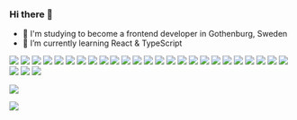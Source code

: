 ### Hi there 👋

- 💬 I'm studying to become a frontend developer in Gothenburg, Sweden
- 🌱 I’m currently learning React & TypeScript

[![](https://img.shields.io/badge/HTML5-E34F26?style=for-the-badge&logo=html5&logoColor=white)](#)
[![](https://img.shields.io/badge/CSS3-1572B6?style=for-the-badge&logo=css3&logoColor=white)](#)
[![](https://img.shields.io/badge/JavaScript-F7DF1E?style=for-the-badge&logo=javascript&logoColor=black)](#)
[![](https://img.shields.io/badge/TypeScript-007ACC?style=for-the-badge&logo=typescript&logoColor=white)](#)
[![](https://img.shields.io/badge/json-5E5C5C?style=for-the-badge&logo=json&logoColor=white)](#)
[![](https://img.shields.io/badge/MongoDB-white?style=for-the-badge&logo=mongodb&logoColor=4EA94B)](#)
[![](https://img.shields.io/badge/npm-CB3837?style=for-the-badge&logo=npm&logoColor=white)](#)
[![](https://img.shields.io/badge/yarn-%232C8EBB.svg?style=for-the-badge&logo=yarn&logoColor=white)](#)
[![](https://img.shields.io/badge/git-%23F05033.svg?style=for-the-badge&logo=git&logoColor=white)](#)
[![](https://img.shields.io/badge/Node.js-339933?style=for-the-badge&logo=nodedotjs&logoColor=white)](#)
[![](https://img.shields.io/badge/Jest-C21325?style=for-the-badge&logo=jest&logoColor=white)](#)
[![](https://img.shields.io/badge/Express.js-000000?style=for-the-badge&logo=express&logoColor=white)](#)
[![](https://img.shields.io/badge/Sass-CC6699?style=for-the-badge&logo=sass&logoColor=white)](#)
[![](https://img.shields.io/badge/Socket.io-010101?&style=for-the-badge&logo=Socket.io&logoColor=white)](#)
[![](https://img.shields.io/badge/Vue.js-35495E?style=for-the-badge&logo=vuedotjs&logoColor=4FC08D)](#)
[![](https://img.shields.io/badge/Vite-B73BFE?style=for-the-badge&logo=vite&logoColor=FFD62E)](#)
[![](https://img.shields.io/badge/React-20232A?style=for-the-badge&logo=react&logoColor=61DAFB)](#)
[![](https://img.shields.io/badge/React_Router-CA4245?style=for-the-badge&logo=react-router&logoColor=white)](#)
[![](https://img.shields.io/badge/Redux-593D88?style=for-the-badge&logo=redux&logoColor=white)](#)
[![](https://img.shields.io/badge/Postman-FF6C37?style=for-the-badge&logo=Postman&logoColor=white)](#)
[![](https://img.shields.io/badge/Expo-1B1F23?style=for-the-badge&logo=expo&logoColor=white)](#)
[![](https://img.shields.io/badge/styled--components-DB7093?style=for-the-badge&logo=styled-components&logoColor=white)](#)
[![](https://img.shields.io/badge/Svelte-4A4A55?style=for-the-badge&logo=svelte&logoColor=FF3E00)](#)
[![](https://img.shields.io/badge/Netlify-00C7B7?style=for-the-badge&logo=netlify&logoColor=white)](#)
[![](https://img.shields.io/badge/Heroku-430098?style=for-the-badge&logo=heroku&logoColor=white)](#)
[![](https://img.shields.io/badge/jira-%230A0FFF.svg?style=for-the-badge&logo=jira&logoColor=white)](#)
[![](https://img.shields.io/badge/Trello-0052CC?style=for-the-badge&logo=trello&logoColor=white)](#)
[![](https://img.shields.io/badge/Figma-F24E1E?style=for-the-badge&logo=figma&logoColor=white)](#)

[![](https://github-readme-stats.vercel.app/api?username=jack-carling&show_icons=true)](#)

[![](https://github-readme-stats.vercel.app/api/top-langs/?username=jack-carling&layout=compact)](#)
